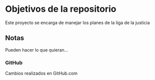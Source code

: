# Objetivos de la repositorio

Este proyecto se encarga de manejar los planes de la liga de la justicia


## Notas
Pueden hacer lo que quieran...

### GitHub

Cambios realizados en GitHub.com
